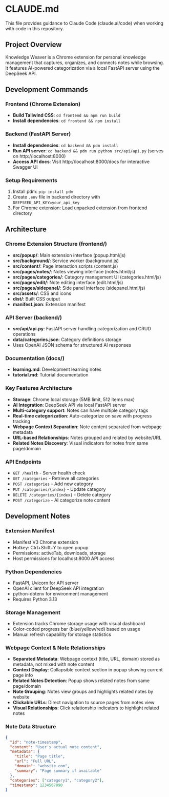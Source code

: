 # CLAUDE.md

This file provides guidance to Claude Code (claude.ai/code) when working with code in this repository.

## Project Overview

Knowledge Weaver is a Chrome extension for personal knowledge management that captures, organizes, and connects notes while browsing. It features AI-powered categorization via a local FastAPI server using the DeepSeek API.

## Development Commands

### Frontend (Chrome Extension)
- **Build Tailwind CSS**: `cd frontend && npm run build`
- **Install dependencies**: `cd frontend && npm install`

### Backend (FastAPI Server)
- **Install dependencies**: `cd backend && pdm install`
- **Run API server**: `cd backend && pdm run python src/api/api.py` (serves on http://localhost:8000)
- **Access API docs**: Visit http://localhost:8000/docs for interactive Swagger UI

### Setup Requirements
1. Install pdm: `pip install pdm`
2. Create `.env` file in backend directory with `DEEPSEEK_API_KEY=your_api_key`
3. For Chrome extension: Load unpacked extension from frontend directory

## Architecture

### Chrome Extension Structure (frontend/)
- **src/popup/**: Main extension interface (popup.html/js)
- **src/background/**: Service worker (background.js)
- **src/content/**: Page interaction scripts (content.js)
- **src/pages/notes/**: Notes viewing interface (notes.html/js)
- **src/pages/categories/**: Category management UI (categories.html/js)
- **src/pages/edit/**: Note editing interface (edit.html/js)
- **src/pages/sidepanel/**: Side panel interface (sidepanel.html/js)
- **src/assets/**: CSS and icons
- **dist/**: Built CSS output
- **manifest.json**: Extension manifest

### API Server (backend/)
- **src/api/api.py**: FastAPI server handling categorization and CRUD operations
- **data/categories.json**: Category definitions storage
- Uses OpenAI JSON schema for structured AI responses

### Documentation (docs/)
- **learning.md**: Development learning notes
- **tutorial.md**: Tutorial documentation

### Key Features Architecture
- **Storage**: Chrome local storage (5MB limit, 512 items max)
- **AI Integration**: DeepSeek API via local FastAPI server
- **Multi-category support**: Notes can have multiple category tags
- **Real-time categorization**: Auto-categorize on save with progress tracking
- **Webpage Context Separation**: Note content separated from webpage metadata
- **URL-based Relationships**: Notes grouped and related by website/URL
- **Related Notes Discovery**: Visual indicators for notes from same page/domain

### API Endpoints
- `GET /health` - Server health check
- `GET /categories` - Retrieve all categories
- `POST /categories` - Add new category
- `PUT /categories/{index}` - Update category
- `DELETE /categories/{index}` - Delete category
- `POST /categorize` - AI categorize note content

## Development Notes

### Extension Manifest
- Manifest V3 Chrome extension
- Hotkey: Ctrl+Shift+Y to open popup
- Permissions: activeTab, downloads, storage
- Host permissions for localhost:8000 API access

### Python Dependencies
- FastAPI, Uvicorn for API server
- OpenAI client for DeepSeek API integration
- python-dotenv for environment management
- Requires Python 3.13

### Storage Management
- Extension tracks Chrome storage usage with visual dashboard
- Color-coded progress bar (blue/yellow/red) based on usage
- Manual refresh capability for storage statistics

### Webpage Context & Note Relationships
- **Separated Metadata**: Webpage context (title, URL, domain) stored as metadata, not mixed with note content
- **Context Display**: Collapsible context section in popup showing current page info
- **Related Notes Detection**: Popup shows related notes from same page/domain
- **Note Grouping**: Notes view groups and highlights related notes by website
- **Clickable URLs**: Direct navigation to source pages from notes view
- **Visual Relationships**: Click relationship indicators to highlight related notes

### Note Data Structure
```json
{
  "id": "note-timestamp",
  "content": "User's actual note content",
  "metadata": {
    "title": "Page title",
    "url": "Full URL",
    "domain": "website.com",
    "summary": "Page summary if available"
  },
  "categories": ["category1", "category2"],
  "timestamp": 1234567890
}
```